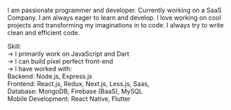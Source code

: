 I am passionate programmer and developer. Currently working on a SaaS Company. I am always eager to learn and develop. I love working on cool projects and transforming my imaginations in to code. I always try to write clean and efficient code.

Skill: 
<br>
-> I primarily work on JavaScript and Dart
<br>
-> I can build pixel perfect front-end
<br>
-> I have worked with: 
<br>
 Backend:
 Node.js, 
 Express.js
 <br>
 Frontend:
 React.js, 
 Redux,
 Next.js,
 Less.js,
 Saas,
 <br>
 Database:
 MongoDB,
 Firebase (BaaS),
 MySQL
 <br>
 Mobile Development:
 React Native,
 Flutter
